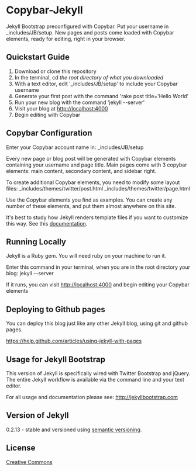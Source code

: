 # Copybar-Jekyll

Jekyll Bootstrap preconfigured with Copybar.  Put your username in _includes/JB/setup.  New pages and posts come loaded with Copybar elements, ready for editing, right in your browser.  

## Quickstart Guide

1. Download or clone this repository
2. In the terminal, cd *the root directory of what you downloaded*
3. With a text editor, edit '_includes/JB/setup' to include your Copybar username
4. Generate your first post with the command 'rake post title='Hello World'
5. Run your new blog with the command 'jekyll --server'
6. Visit your blog at <http://localhost:4000>
7. Begin editing with Copybar

## Copybar Configuration

Enter your Copybar account name in:
_includes/JB/setup

Every new page or blog post will be generated with Copybar elements containing your username and page title.  Main pages come with 3 copybar elements: main content, secondary content, and sidebar right.

To create additional Copybar elements, you need to modify some layout files:
_includes/themes/twitter/post.html
_includes/themes/twitter/page.html

Use the Copybar elements you find as examples.  You can create any number of these elements, and put them almost anywhere on this site.

It's best to study how Jekyll renders template files if you want to customize this way.  See this [documentation](http://jekyllbootstrap.com/lessons/jekyll-introduction.html#initial_setup).

## Running Locally

Jekyll is a Ruby gem.  You will need ruby on your machine to run it.

Enter this command in your terminal, when you are in the root directory your blog:
jekyll --server

If it runs, you can visit <http://localhost:4000> and begin editing your Copybar elements

## Deploying to Github pages

You can deploy this blog just like any other Jekyll blog, using git and github pages.

<https://help.github.com/articles/using-jekyll-with-pages>


## Usage for Jekyll Bootstrap

This version of Jekyll is specifically wired with Twitter Bootstrap and jQuery.  The entire Jekyll workflow is available via the command line and your text editor.

For all usage and documentation please see: <http://jekyllbootstrap.com>

## Version of Jekyll

0.2.13 - stable and versioned using [semantic versioning](http://semver.org/).


## License

[Creative Commons](http://creativecommons.org/licenses/by-nc-sa/3.0/)



<script src="//copybar.io/mhurwi/readme-test.js">

</script>

